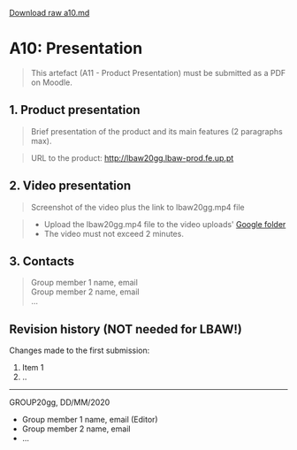 [Download raw a10.md](uploads/8e10cc4eb707399a00c3e451f032a696/a10.md)

# A10: Presentation
 
> This artefact (A11 - Product Presentation) must be submitted as a PDF on Moodle.

## 1. Product presentation

> Brief presentation of the product and its main features (2 paragraphs max).  

> URL to the product: http://lbaw20gg.lbaw-prod.fe.up.pt  

## 2. Video presentation

> Screenshot of the video plus the link to lbaw20gg.mp4 file  

> - Upload the lbaw20gg.mp4 file to the video uploads' [Google folder](https://drive.google.com/open?id=1C8ZAcqh6HRPsQEVpTRDeNNPwzKWXLPh4 "Videos folder")  
> - The video must not exceed 2 minutes.  

## 3. Contacts

> Group member 1 name, email  
> Group member 2 name, email  
> ...  

## Revision history (NOT needed for LBAW!)

Changes made to the first submission:
1. Item 1
1. ..

***
GROUP20gg, DD/MM/2020
 
* Group member 1 name, email (Editor)
* Group member 2 name, email
* ...
